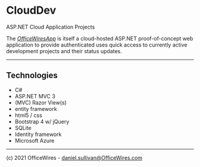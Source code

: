 # CloudDev

ASP.NET Cloud Application Projects

The [_OfficeWiresApp_](https://officewires.azurewebsites.net/) is itself a cloud-hosted ASP.NET proof-of-concept 
web application to provide authenticated uses quick access to currently active development projects and their 
status updates. 

-------------------

## Technologies

* C#
* ASP.NET MVC 3
* (MVC) Razor View(s)
* entity framework
* html5 / css
* Bootstrap 4  w/ jQuery
* SQLite
* Identity framework
* Microsoft Azure

-------------------

(c) 2021 OfficeWires  -  daniel.sullivan@OfficeWires.com
